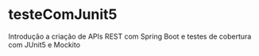 # testeComJunit5
Introdução a criação de APIs REST com Spring Boot e testes de cobertura com JUnit5 e Mockito
